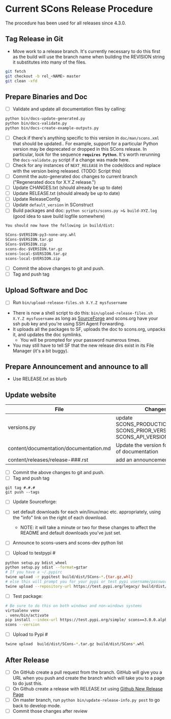 # Current SCons Release Procedure

The procedure has been used for all releases since 4.3.0. 

## Tag Release in Git

* Move work to a release branch. It's currently necessary to do this first as the build will use the branch name when building the REVISION string it substitutes into many of the files.


```bash
git fetch 
git checkout -b rel_<NAME> master
git clean -xfd
```


## Prepare Binaries and Doc

- [ ] Validate and update all documentation files by calling: 

```bash
python bin/docs-update-generated.py
python bin/docs-validate.py
python bin/docs-create-example-outputs.py
```

- [ ] Check if there's anything specific to this version in `doc/man/scons.xml` that should be updated.. For example, support for a particular Python version may be deprecated or dropped in this SCons release. In particular, look for the sequence **`requires Python`**. It's worth rerunning the `docs-validate.py` script if a change was made here.
- [ ] Check for any instances of `NEXT_RELEASE` in the code/docs and replace with the version being released. (TODO: Script this)
- [ ] Commit the auto-generated doc changes to current branch ("Regenerated docs for X.Y.Z release.") 
- [ ] Update CHANGES.txt (should already be up to date) 
- [ ] Update RELEASE.txt (should already be up to date) 
- [ ] Update ReleaseConfig
- [ ] Update `default_version` in SConstruct
- [ ] Build packages and doc: `python scripts/scons.py >& build-XYZ.log` (good idea to save build logfile somewhere) 

```txt
You should now have the following in build/dist: 

SCons-$VERSION-py3-none-any.whl
SCons-$VERSION.tar.gz
SCons-$VERSION.zip
scons-doc-$VERSION.tar.gz
scons-local-$VERSION.tar.gz
scons-local-$VERSION.zip

```
- [ ] Commit the above changes to git and push. 
- [ ] Tag and push tag

## Upload Software and Doc
- [ ] Run `bin/upload-release-files.sh X.Y.Z mysfusername`

* There is now a shell script to do this: `bin/upload-release-files.sh X.Y.Z mysfusername` as long as [SourceForge](SourceForge) and scons.org have your ssh pub key and you're using SSH Agent Forwarding. 
* It uploads all the packages to SF, uploads the doc to scons.org, unpacks it, and updates the doc symlinks.
  * You will be prompted for your password numerous times. 
* You may still have to tell SF that the new release dirs exist in its File Manager (it's a bit buggy). 

## Prepare Announcement and announce to all

* Use RELEASE.txt as blurb 



## Update website

| File   | Changes  |
|---|---|
| versions.py  | update SCONS_PRODUCTION_VERSION, SCONS_PRIOR_VERSION, SCONS_API_VERSIONS  |
| content/documentation/documentation.md | Update the version for each type of documentation |
| content/releases/release-###.rst | add an announcement |


- [ ] Commit the above changes to git and push. 
- [ ] Tag and push tag

```
git tag #.#.#
git push --tags
```

- [ ] Update Sourceforge: 
- [ ] set default downloads for each win/linux/mac etc. appropriately, using the "info" link on the right of each download. 
  - NOTE: it will take a minute or two for these changes to affect the README and default downloads you've just set.
- [ ] Announce to scons-users and scons-dev python list


- [ ] Upload to testpypi #

```bash
python setup.py bdist_wheel
python setup.py sdist --format=gztar
# If you have a ~/.pypirc
twine upload -r pypitest build/dist/SCons-*.{tar.gz,whl}
# else this will prompt you for your pypi or test pypi username/password
twine upload --repository-url https://test.pypi.org/legacy/ build/dist/SCons-*.{tar.gz,whl}
```

- [ ] Test package:

```bash
# Be sure to do this on both windows and non-windows systems
virtualenv venv
. venv/bin/activate
pip install --index-url https://test.pypi.org/simple/ scons==3.0.0.alpha.20170821
scons --version
```

- [ ] Upload to Pypi #

```bash
twine upload  build/dist/SCons-*.tar.gz build/dist/SCons*.whl
```

## After Release

- [ ] On GitHub create a pull request from the branch. GitHub will give you a URL when you push and create the branch which will take you to a page to do just this.
- [ ] On Github create a release with RELEASE.txt using [Github New Release Page](https://github.com/SCons/scons/releases/new)
- [ ] On master branch, run `python bin/update-release-info.py post` to go back to develop mode. 
- [ ] Commit those changes after review 
